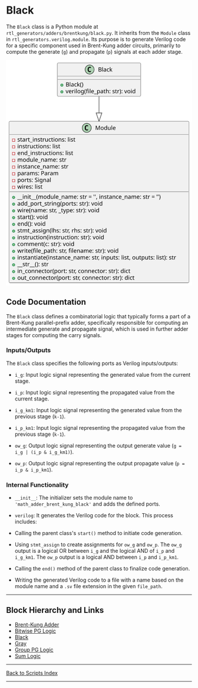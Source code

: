 # Black

The `Black` class is a Python module at `rtl_generators/adders/brentkung/black.py`. It inherits from the `Module` class in `rtl_generators.verilog.module`. Its purpose is to generate Verilog code for a specific component used in Brent-Kung adder circuits, primarily to compute the generate (`g`) and propagate (`p`) signals at each adder stage.

![Black UML](../../images_scripts_uml/Adder_Black.svg)

## Code Documentation

The `Black` class defines a combinatorial logic that typically forms a part of a Brent-Kung parallel-prefix adder, specifically responsible for computing an intermediate generate and propagate signal, which is used in further adder stages for computing the carry signals.

### Inputs/Outputs

The `Black` class specifies the following ports as Verilog inputs/outputs:

- `i_g`: Input logic signal representing the generated value from the current stage.

- `i_p`: Input logic signal representing the propagated value from the current stage.

- `i_g_km1`: Input logic signal representing the generated value from the previous stage (`k-1`).

- `i_p_km1`: Input logic signal representing the propagated value from the previous stage (`k-1`).

- `ow_g`: Output logic signal representing the output generate value (`g = i_g | (i_p & i_g_km1)`).

- `ow_p`: Output logic signal representing the output propagate value (`p = i_p & i_p_km1`).

### Internal Functionality

- `__init__`: The initializer sets the module name to `'math_adder_brent_kung_black'` and adds the defined ports.

- `verilog`: It generates the Verilog code for the block. This process includes:

- Calling the parent class's `start()` method to initiate code generation.

- Using `stmt_assign` to create assignments for `ow_g` and `ow_p`. The `ow_g` output is a logical OR between `i_g` and the logical AND of `i_p` and `i_g_km1`. The `ow_p` output is a logical AND between `i_p` and `i_p_km1`.

- Calling the `end()` method of the parent class to finalize code generation.

- Writing the generated Verilog code to a file with a name based on the module name and a `.sv` file extension in the given `file_path`.

---

## Block Hierarchy and Links

- [Brent-Kung Adder](brent_kung_adder.md)
- [Bitwise PG Logic](bitwise_pg_logic.md)
- [Black](black.md)
- [Gray](gray.md)
- [Group PG Logic](group_pg_logic.md)
- [Sum Logic](sum_logic.md)

---

[Back to Scripts Index](index.md)

---
